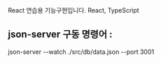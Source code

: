 React 연습용 기능구현입니다.
React, TypeScript

## json-server 구동 명령어 :
json-server --watch ./src/db/data.json --port 3001